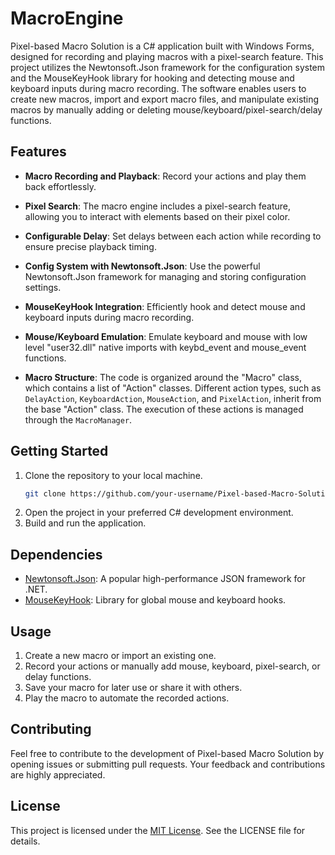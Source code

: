 # MacroEngine

Pixel-based Macro Solution is a C# application built with Windows Forms, designed for recording and playing macros with a pixel-search feature. This project utilizes the Newtonsoft.Json framework for the configuration system and the MouseKeyHook library for hooking and detecting mouse and keyboard inputs during macro recording. The software enables users to create new macros, import and export macro files, and manipulate existing macros by manually adding or deleting mouse/keyboard/pixel-search/delay functions.

## Features

- **Macro Recording and Playback**: Record your actions and play them back effortlessly.

- **Pixel Search**: The macro engine includes a pixel-search feature, allowing you to interact with elements based on their pixel color.

- **Configurable Delay**: Set delays between each action while recording to ensure precise playback timing.

- **Config System with Newtonsoft.Json**: Use the powerful Newtonsoft.Json framework for managing and storing configuration settings.

- **MouseKeyHook Integration**: Efficiently hook and detect mouse and keyboard inputs during macro recording.

- **Mouse/Keyboard Emulation**: Emulate keyboard and mouse with low level "user32.dll" native imports with keybd_event and mouse_event functions.

- **Macro Structure**: The code is organized around the "Macro" class, which contains a list of "Action" classes. Different action types, such as `DelayAction`, `KeyboardAction`, `MouseAction`, and `PixelAction`, inherit from the base "Action" class. The execution of these actions is managed through the `MacroManager`.

## Getting Started

1. Clone the repository to your local machine.
   ```bash
   git clone https://github.com/your-username/Pixel-based-Macro-Solution.git
   ```
2. Open the project in your preferred C# development environment.
3. Build and run the application.

## Dependencies
- [Newtonsoft.Json](https://www.newtonsoft.com/json): A popular high-performance JSON framework for .NET.
- [MouseKeyHook](https://github.com/gmamaladze/globalmousekeyhook): Library for global mouse and keyboard hooks.

## Usage
1. Create a new macro or import an existing one.
2. Record your actions or manually add mouse, keyboard, pixel-search, or delay functions.
3. Save your macro for later use or share it with others.
4. Play the macro to automate the recorded actions.

## Contributing
Feel free to contribute to the development of Pixel-based Macro Solution by opening issues or submitting pull requests. Your feedback and contributions are highly appreciated.

## License
This project is licensed under the [MIT License](LICENSE). See the LICENSE file for details.


